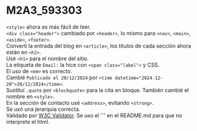 # M2A3_593303

`<style>` ahora es más fácil de leer.  
`<div class="header">` cambiado por `<header>`, lo mismo para `<nav>`, `<main>`, `<aside>`, `<footer>`.  
Convertí la entrada del blog en `<article>`, los títulos de cada sección ahora están en `<h2>`.  
Usé `<h1>` para el nombre del sitio.  
La etiqueta de `Email:` la hice con `<span class="label">` y CSS.  
El uso de `<em>` es correcto.  
Cambié `Publicado el 20/12/2024` por `<time datetime="2024-12-20">20/12/2024</time>`.  
Sustituí `.quote` por `<blockquote>` para la cita en bloque. También cambié el nombre en `<style>`.  
En la sección de contacto usé `<address>`, evitando `<strong>`.  
Se usó una jerarquía correcta.  
Validado por [W3C Validator](https://validator.w3.org/).
Se uso el '`' en el README.md para que no interprete el html.